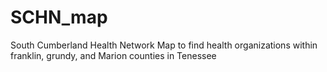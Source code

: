 # SCHN_map
South Cumberland Health Network Map to find health organizations within franklin, grundy, and Marion counties in Tenessee
